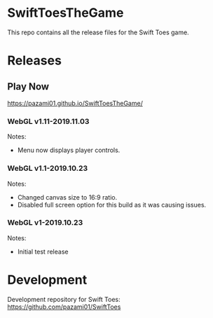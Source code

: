 # SwiftToesTheGame
This repo contains all the release files for the Swift Toes game.

# Releases

## Play Now
https://pazami01.github.io/SwiftToesTheGame/

### WebGL v1.11-2019.11.03

Notes:
- Menu now displays player controls.

### WebGL v1.1-2019.10.23

Notes:
- Changed canvas size to 16:9 ratio.
- Disabled full screen option for this build as it was causing issues.

### WebGL v1-2019.10.23

Notes:
- Initial test release

# Development
Development repository for Swift Toes: https://github.com/pazami01/SwiftToes

